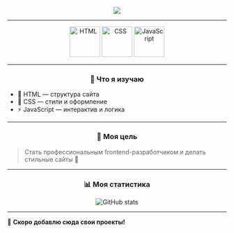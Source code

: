 <!-- Анимация текста -->
<p align="center">
  <img src="https://readme-typing-svg.herokuapp.com?color=%23F7A500&size=24&center=true&vCenter=true&width=800&lines=Привет!+Я+начинающий+frontend-разработчик;Меня+зовут+Тимурбек+уулу+Марлен;Я+изучаю;HTML+%7C+CSS+%7C+JavaScript"/>
</p>

---

<!-- Анимированные SVG-иконки -->
<p align="center">
  <img src="https://raw.githubusercontent.com/Marlenbek03/icons/main/html5-bounce.svg" width="70" alt="HTML" />
  <img src="https://raw.githubusercontent.com/Marlenbek03/icons/main/css3-bounce.svg" width="70" alt="CSS" />
  <img src="https://raw.githubusercontent.com/Marlenbek03/icons/main/javascript-bounce.svg" width="70" alt="JavaScript" />
</p>

---

<h3 align="center">🚀 Что я изучаю</h3>

- 📌 HTML — структура сайта  
- 🎨 CSS — стили и оформление  
- ⚡ JavaScript — интерактив и логика  

---

<h3 align="center">🎯 Моя цель</h3>

> Стать профессиональным frontend-разработчиком и делать стильные сайты 🚀

---

<h3 align="center">📊 Моя статистика</h3>

<p align="center">
  <img src="https://github-readme-stats.vercel.app/api?username=Marlenbek03&show_icons=true&theme=tokyonight" alt="GitHub stats"/>
</p>

---

📌 **Скоро добавлю сюда свои проекты!**
